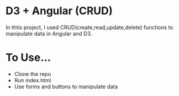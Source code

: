 # D3 + Angular (CRUD)

In thtis project, I used CRUD(create,read,update,delete) functions to manipulate data in Angular and D3.

# To Use...

* Clone the repo
* Run index.html
* Use forms and  buttons to manipulate data
